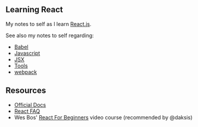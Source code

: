 ## Learning React

My notes to self as I learn [React.js](/docs/React.md).

See also my notes to self regarding:
- [Babel](/docs/Babel.md)
- [Javascript](/docs/Javascript.md)
- [JSX](/docs/JSX.md)
- [Tools](/docs/Tools.md)
- [webpack](/docs/webpack.md)

## Resources
- [Official Docs](https://facebook.github.io/react/docs/hello-world.html)
- [React FAQ](https://reactfaq.site/why-use-react/#react-mount)
- Wes Bos' [React For Beginners](https://reactforbeginners.com/) video course (recommended by @daksis)
